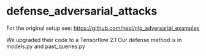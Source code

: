 # defense_adversarial_attacks
For the original setup see: https://github.com/nesl/nlp_adversarial_examples

We upgraded their code to a Tensorflow 2.1
Our defense method is in models.py and past_queries.py
